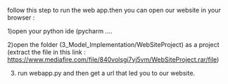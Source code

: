 follow this step to run the web app.then you can open our website in your browser :

1)open your python ide (pycharm ....

2)open the folder (3_Model_Implementation/WebSiteProject) as a project (extract the file in this link : https://www.mediafire.com/file/840volsgi7vj5vm/WebSiteProject.rar/file)

3) run webapp.py and then get a url that led you to our website.